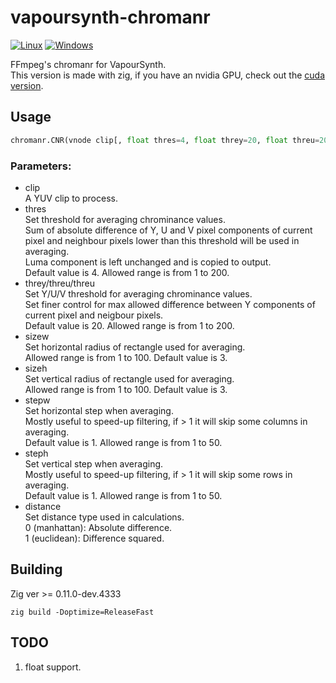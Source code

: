 # vapoursynth-chromanr
[![Linux](https://github.com/dnjulek/vapoursynth-chromanr/actions/workflows/linux-build.yml/badge.svg)](https://github.com/dnjulek/vapoursynth-chromanr/actions/workflows/linux-build.yml)
[![Windows](https://github.com/dnjulek/vapoursynth-chromanr/actions/workflows/windows-build.yml/badge.svg)](https://github.com/dnjulek/vapoursynth-chromanr/actions/workflows/windows-build.yml)

FFmpeg's chromanr for VapourSynth.\
This version is made with zig, if you have an nvidia GPU, check out the [cuda version](https://github.com/dnjulek/vapoursynth-chromanrcuda).

## Usage
```python
chromanr.CNR(vnode clip[, float thres=4, float threy=20, float threu=20, float threv=20, int sizew=3, int sizeh=3, int stepw=1, int steph=1, int distance=0])
```
### Parameters:

- clip\
    A YUV clip to process.
- thres\
    Set threshold for averaging chrominance values.\
    Sum of absolute difference of Y, U and V pixel components of current pixel and neighbour pixels lower than this threshold will be used in averaging.\
    Luma component is left unchanged and is copied to output.\
    Default value is 4. Allowed range is from 1 to 200.
- threy/threu/threu\
    Set Y/U/V threshold for averaging chrominance values.\
    Set finer control for max allowed difference between Y components of current pixel and neigbour pixels.\
    Default value is 20. Allowed range is from 1 to 200.
- sizew\
    Set horizontal radius of rectangle used for averaging.\
    Allowed range is from 1 to 100. Default value is 3.
- sizeh\
    Set vertical radius of rectangle used for averaging.\
    Allowed range is from 1 to 100. Default value is 3.
- stepw\
    Set horizontal step when averaging.\
    Mostly useful to speed-up filtering, if > 1 it will skip some columns in averaging.\
    Default value is 1. Allowed range is from 1 to 50.
- steph\
    Set vertical step when averaging.\
    Mostly useful to speed-up filtering, if > 1 it will skip some rows in averaging.\
    Default value is 1. Allowed range is from 1 to 50.
- distance\
    Set distance type used in calculations.\
    0 (manhattan): Absolute difference.\
    1 (euclidean): Difference squared.
## Building
Zig ver >= 0.11.0-dev.4333

``zig build -Doptimize=ReleaseFast``

## TODO
1. float support.
